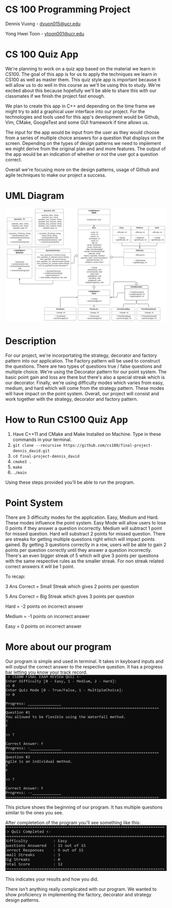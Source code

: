 # CS 100 Programming Project

Dennis Vuong - dvuon015@ucr.edu

Yong Hwei Toon - ytoon001@ucr.edu

# CS 100 Quiz App
We're planning to work on a quiz app based on the material we learn in CS100. The goal of this app is for us to apply the techniques we learn in CS100 as well as master them. This quiz style app is important because it will allow us to do well in this course as we'll be using this to study. We're excited about this because hopefully we'll be able to share this with our classmates if we finish the project fast enough. 

We plan to create this app in C++ and depending on the time frame we might try to add a graphical user interface into our project. For the technologies and tools used for this app's development would be Github, Vim, CMake, GoogleTest and some GUI framework if time allows us.

The input for the app would be input from the user as they would choose from a series of multiple choice answers for a question that displays on the screen. Depending on the types of design patterns we need to implement we might derive from the original plan and and more features. The output of the app would be an indication of whether or not the user got a question correct.

Overall we're focusing more on the design patterns, usage of Github and agile techniques to make our project a success.

# UML Diagram
<img src="./images/uml_diagram.png">

# Description
For our project, we're incorportating the strategy, decorator and factory pattern into our application. The Factory pattern will be used to construct the questions. There are two types of questions true / false questions and multiple choice. We're using the Decorator pattern for our point system. The basic point gain and loss are there but there's also a special streak which is our decorator. Finally, we're using difficulty modes which varies from easy, medium, and hard which will come from the strategy pattern. These modes will have impact on the point system. Overall, our project will consist and work together with the strategy, decorator and factory pattern.

# How to Run CS100 Quiz App
1) Have C++11 and CMake and Make Installed on Machine. Type in these commands in your terminal.
2) ```git clone --recursive https://github.com/cs100/final-project-dennis_david.git```
3) ```cd final-project-dennis_david```
4) ```cmake3 .```
5) ```make```
6) ```./main```

Using these steps provided you'll be able to run the program.

# Point System
There are 3 difficulty modes for the application. Easy, Medium and Hard. These modes influence the point system. Easy Mode will allow users to lose 0 points if they answer a question incorrectly. Medium will subtract 1 point for missed question. Hard will substract 2 points for missed question. There are streaks for getting multiple questions right which will impact points gained. By getting 3 questions correctly in a row, users will be able to gain 2 points per question correctly until they answer a question incorrectly. There's an even bigger streak of 5 which will give 3 points per questions with the same respective rules as the smaller streak. For non streak related correct answers it will be 1 point.

To recap:

3 Ans Correct = Small Streak which gives 2 points per question

5 Ans Correct = Big Streak which gives 3 points per question

Hard = -2 points on incorrect answer

Medium = -1 points on incorrect answer

Easy = 0 points on incorrect answer

# More about our program
Our program is simple and used in terminal. It takes in keyboard inputs and will output the correct answer to the respective question. It has a progress bar letting you know your track record. 
<img src="./images/beginning.png">

This picture shows the beginning of our program. 
It has multiple questions similar to the ones you see.

After completetion of the program you'll see something like this:
<img src="./images/result.png">

This indicates your results and how you did. 

There isn't anything really complicated with our program. We wanted to show proficiency in implementing the factory, decorator and strategy design patterns.


